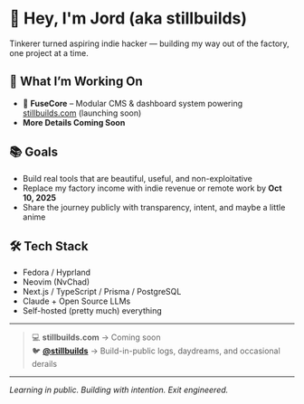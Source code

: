 # 👋 Hey, I'm Jord (aka stillbuilds)

Tinkerer turned aspiring indie hacker — building my way out of the factory, one project at a time.

## 🔨 What I’m Working On

- 🧱 **FuseCore** – Modular CMS & dashboard system powering [stillbuilds.com](https://stillbuilds.com) (launching soon)
- **More Details Coming Soon**

## 📚 Goals

- Build real tools that are beautiful, useful, and non-exploitative
- Replace my factory income with indie revenue or remote work by **Oct 10, 2025**
- Share the journey publicly with transparency, intent, and maybe a little anime

## 🛠️ Tech Stack

- Fedora / Hyprland
- Neovim (NvChad)
- Next.js / TypeScript / Prisma / PostgreSQL
- Claude + Open Source LLMs
- Self-hosted (pretty much) everything

---

> 💻 **stillbuilds.com** → Coming soon  
> 🐦 **[@stillbuilds](https://twitter.com/stillbuilds)** → Build-in-public logs, daydreams, and occasional derails

---

_Learning in public. Building with intention. Exit engineered._  
